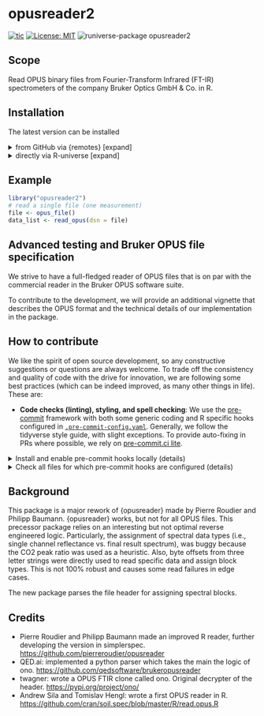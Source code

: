 # opusreader2

<!-- badges: start -->
[![tic](https://github.com/spectral-cockpit/opusreader2/workflows/tic/badge.svg?branch=main)](https://github.com/spectral-cockpit/opusreader2/actions)
[![License: MIT](https://img.shields.io/badge/License-MIT-yellow.svg)](https://opensource.org/licenses/MIT)
![runiverse-package opusreader2](https://spectral-cockpit.r-universe.dev/badges/opusreader2?scale=1.25&color=pink&style=flat)
<!-- badges: end -->


## Scope

Read OPUS binary files from Fourier-Transform Infrared (FT-IR) spectrometers of
the company Bruker Optics GmbH & Co. in R.

## Installation

The latest version can be installed

<details>
<summary>from GitHub via {remotes} [expand]
</summary>
```
if (!require("remotes")) install.packages("remotes")
remotes::install_github("spectral-cockpit/opusreader2")
```
</details>

<details>
<summary>directly via R-universe [expand]
</summary>
```
# Install the latest version
install.packages("opusreader2", repos = c(
  spectralcockpit = 'https://spectral-cockpit.r-universe.dev',
  CRAN = 'https://cloud.r-project.org'))
```
</details>

## Example

```r
library("opusreader2")
# read a single file (one measurement)
file <- opus_file()
data_list <- read_opus(dsn = file)
```

## Advanced testing and Bruker OPUS file specification

We strive to have a full-fledged reader of OPUS files that is on par with
the commercial reader in the Bruker OPUS software suite.

To contribute to the development, we will provide an additional vignette
that describes the OPUS format and the technical details of our
implementation in the package.

## How to contribute

We like the spirit of open source development, so any constructive suggestions
or questions are always welcome. To trade off the consistency and quality of
code with the drive for innovation, we are following some best practices
(which can be indeed improved, as many other things in life). These are:

- **Code checks (linting), styling, and spell checking**: We use
  the [pre-commit](https://pre-commit.com/) framework with
  both some generic coding and R specific hooks configured in
  [`.pre-commit-config.yaml`](.pre-commit-config.yaml).
  Generally, we follow the tidyverse style guide, with slight exceptions. To
  provide auto-fixing in PRs where possible, we rely on
  [pre-commit.ci lite](https://pre-commit.ci/lite.html).

<details>
<summary>Install and enable pre-commit hooks locally (details)</summary>

1. install pre-commit with python3. For more details and options, see
  [the official documentation](https://pre-commit.com/)

```sh
# in terminal
pip3 install pre-commit --user
```

2. enable the pre-commit hooks in `.pre-commit-config.yaml`

```sh
# change to cloned git directory of your fork of the package
pre-commit install
```
Once you do a `git commit -m "<your-commit-message>"`, the defined pre-commit
hooks will automatically be applied on new commits.
</details>

<details>
<summary>Check all files for which pre-commit hooks are configured (details)
</summary>

```sh
# in your terminal and package root directory
pre-commit run --all-files
```

</details>

## Background

This package is a major rework of {opusreader} made by Pierre Roudier and
Philipp Baumann. {opusreader} works, but not for all OPUS files. This precessor
package relies on an interesting but not optimal reverse engineered logic.
Particularly, the assignment of spectral data types (i.e., single channel
reflectance vs. final result spectrum), was buggy because the CO2 peak ratio was
used as a heuristic. Also, byte offsets from three letter strings were directly
used to read specific data and assign block types. This is not 100% robust and
causes some read failures in edge cases.

The new package parses the file header for assigning spectral blocks.

## Credits

- Pierre Roudier and Philipp Baumann made an improved R reader, further
  developing the version in simplerspec.
  https://github.com/pierreroudier/opusreader
- QED.ai: implemented a python parser which takes the main the logic of
  ono.
  https://github.com/qedsoftware/brukeropusreader
- twagner: wrote a OPUS FTIR clone called ono. Original decrypter of the header.
  https://pypi.org/project/ono/
- Andrew Sila and Tomislav Hengl: wrote a first OPUS reader in R.
  https://github.com/cran/soil.spec/blob/master/R/read.opus.R
